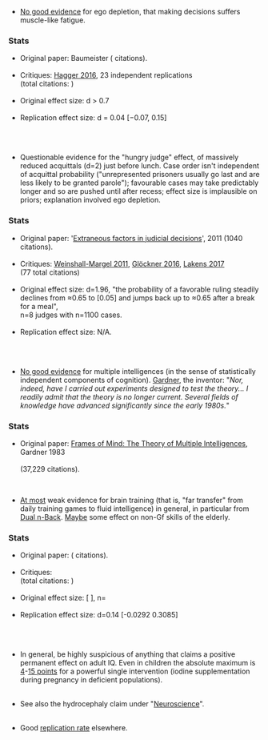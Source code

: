 * <a href="{{many2}}">No good evidence</a> for ego depletion, that making decisions suffers muscle-like fatigue. 
<div class="accordion">
	<h3>Stats</h3>
	<div>
		<ul>
			<li><span class="b">Original paper</span>: Baumeister ( citations).</li><br>
			<li><span class="b">Critiques</span>: <a href="{{many2}}">Hagger 2016</a>, 23 independent replications <br>
			(total citations: )</li><br>
			<li><span class="b">Original effect size</span>: d > 0.7 </li><br>
			<li><span class="b">Replication effect size</span>: d = 0.04 [−0.07, 0.15]</li><br>
		</ul>
	</div>
</div><br>


* Questionable evidence for the "hungry judge" effect, of massively reduced acquittals (d=2) just before lunch. Case order isn't independent of acquittal probability ("unrepresented prisoners usually go last and are less likely to be granted parole"); favourable cases may take predictably longer and so are pushed until after recess; effect size is implausible on priors; explanation involved ego depletion.
<div class="accordion">
	<h3>Stats</h3>
	<div>
		<ul>
			<li><span class="b">Original paper</span>: '<a href="{{danziger}}">Extraneous factors in judicial decisions</a>', 2011 (1040 citations).</li><br>
			<li><span class="b">Critiques</span>: <a href="{{hungry}}">Weinshall-Margel 2011</a>, <a href="{{hung}}">Glöckner 2016</a>, <a href="{{jud}}">Lakens 2017</a> <br>
			(77 total citations)</li><br>
			<li><span class="b">Original effect size</span>: d=1.96, "the probability of a favorable ruling steadily declines from ≈0.65 to [0.05] and jumps back up to ≈0.65 after a break for a meal",<br> n=8 judges with n=1100 cases.</li><br>
			<li><span class="b">Replication effect size</span>: N/A.</li><br>
		</ul>
	</div>
</div><br>


* <a href="{{water}}">No good evidence</a> for multiple intelligences (in the sense of statistically independent components of cognition). <a href="{{gard}}">Gardner</a>, the inventor: "<i>Nor, indeed, have I carried out experiments designed to test the theory... I readily admit that the theory is no longer current. Several fields of knowledge have advanced significantly since the early 1980s.</i>"
<div class="accordion">
	<h3>Stats</h3>
	<div>
		<ul>
	<li><span class="b">Original paper</span>: <a href="{{gardner2}}">Frames of Mind: The Theory of Multiple Intelligences</a>, Gardner 1983 </li><br>
	(37,229 citations).<br>
	</ul>
	</div>
</div><br>



* <a href="{{merby}}">At most</a> weak evidence for brain training (that is, "far transfer" from daily training games to fluid intelligence) in general, in particular from <a href="{{dnb}}">Dual n-Back</a>. <a href="{{lamp}}">Maybe</a> some effect on non-Gf skills of the elderly.
<div class="accordion">
	<h3>Stats</h3>
	<div>
		<ul>
	<li><span class="b">Original paper</span>: ( citations).</li><br>
	<li><span class="b">Critiques</span>: <br>(total citations: )</li><br>
	<li><span class="b">Original effect size</span>: [ ], n= </li><br>
	<li><span class="b">Replication effect size</span>: d=0.14 [-0.0292  0.3085]</li><br>
	</ul>
	</div>
</div><br>

* In general, be highly suspicious of anything that claims a positive permanent effect on adult IQ. Even in children the absolute maximum is <a href="{{give}}">4</a>-<a href="{{iod}}">15 points</a> for a powerful single intervention (iodine supplementation during pregnancy in deficient populations).<br><br>


* See also the hydrocephaly claim under "<a href="#neuro">Neuroscience</a>".<br><br>


* Good <a href="{{repcog}}">replication rate</a> elsewhere.

<br>
